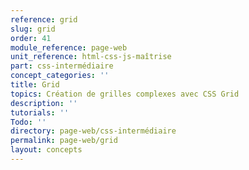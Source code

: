 ```yaml
---
reference: grid
slug: grid
order: 41
module_reference: page-web
unit_reference: html-css-js-maîtrise
part: css-intermédiaire
concept_categories: ''
title: Grid
topics: Création de grilles complexes avec CSS Grid
description: ''
tutorials: ''
Todo: ''
directory: page-web/css-intermédiaire
permalink: page-web/grid
layout: concepts
---
```


